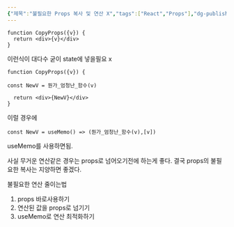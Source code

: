 ```yaml
---
{"제목":"불필요한 Props 복사 및 연산 X","tags":["React","Props"],"dg-publish":true,"permalink":"/v2/공부노트/React/불필요한 Props 복사 및 연산 X/","dgPassFrontmatter":true}
---
```



```tsx
function CopyProps({v}) {
  return <div>{v}</div>
}
```

이런식이 대다수 굳이 state에 넣을필요 x

```tsx
function CopyProps({v}) {

const NewV = 뭔가_엄청난_함수(v)

  return <div>{NewV}</div>
}
```

이럴 경우에

```tsx
const NewV = useMemo() => (뭔가_엄청난_함수(v),[v])
```

useMemo를 사용하면됨.


사실 무거운 연산같은 경우는 props로 넘어오기전에 하는게 좋다.
결국 props의 불필요한 복사는 지양하면 좋겠다.

불필요한 연산 줄이는법

1. props 바로사용하기
2. 연산된 값을 props로 넘기기
3. useMemo로 연산 최적화하기

